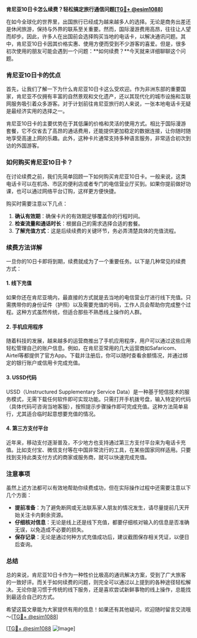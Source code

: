 **肯尼亚10日卡怎么续费？轻松搞定旅行通信问题[[TG💪+ @esim1088](https://t.me/s/esim1088)]**

在如今全球化的世界里，出国旅行已经成为越来越多人的选择。无论是商务出差还是休闲旅游，保持与外界的联系至关重要。然而，国际漫游费用高昂，往往让人望而却步。因此，许多人在出国前会选择购买当地的电话卡，以解决通讯问题。其中，肯尼亚10日卡因其价格实惠、使用方便而受到不少游客的喜爱。但是，很多初次使用的朋友可能会遇到一个问题：**如何续费？**今天就来详细聊聊这个问题。

### 肯尼亚10日卡的优点

首先，让我们了解一下为什么肯尼亚10日卡这么受欢迎。作为非洲东部的重要国家，肯尼亚不仅拥有丰富的自然景观和文化遗产，还以其现代化的城市设施和互联网服务吸引着众多游客。对于计划前往肯尼亚旅行的人来说，一张本地电话卡无疑是最经济实用的选择之一。

肯尼亚10日卡的主要优势在于其低廉的价格和灵活的使用方式。相比于国际漫游套餐，它不仅省去了高昂的通话费用，还能提供更加稳定的数据连接，让你随时随地享受高速上网的乐趣。此外，这种卡片通常支持多种语言服务，非常适合初次到访的外国游客。

### 如何购买肯尼亚10日卡？

在讨论续费之前，我们先简单回顾一下如何购买肯尼亚10日卡。一般来说，这类电话卡可以在机场、市区的便利店或者专门的电信营业厅买到。如果你提前做好功课，也可以通过网络平台订购，这样更方便快捷。

购买时需要注意以下几点：
1. **确认有效期**：确保卡片的有效期足够覆盖你的行程时间。
2. **检查流量和通话时长**：根据自己的需求选择合适的套餐。
3. **了解充值方式**：这是后续续费的关键环节，务必弄清楚具体的充值流程。

### 续费方法详解

一旦你的10日卡即将到期，续费就成为了一个重要任务。以下是几种常见的续费方式：

#### 1. 线下充值
如果你还在肯尼亚境内，最直接的方式就是去当地的电信营业厅进行线下充值。只需携带你的身份证件（护照）以及需要充值的号码，工作人员会帮助你完成整个过程。这种方式虽然传统，但适合那些不熟悉线上操作的人群。

#### 2. 手机应用程序
随着科技的发展，越来越多的运营商推出了手机应用程序，用户可以通过这些应用轻松管理自己的账户信息。例如，在肯尼亚常用的几大运营商如Safaricom、Airtel等都提供了官方App。下载并注册后，你可以随时查看余额情况，并通过绑定的银行账户或信用卡完成充值。

#### 3. USSD代码
USSD（Unstructured Supplementary Service Data）是一种基于短信技术的服务模式，无需下载任何软件即可实现功能。只需打开手机拨号盘，输入特定的代码（具体代码可咨询当地客服），按照提示步骤操作即可完成充值。这种方法简单易行，尤其适合临时起意想要充值的情况。

#### 4. 第三方支付平台
近年来，移动支付逐渐普及，不少地方也支持通过第三方支付平台来为电话卡充值。比如支付宝、微信支付等在中国非常流行的工具，在某些国家同样适用。只要找到支持此类支付方式的商家或服务商，就可以快速完成充值。

### 注意事项

虽然上述方法都可以有效地帮助你续费成功，但在实际操作过程中还需要注意以下几个方面：
- **提前准备**：为了避免断网或无法联系家人朋友的情况发生，请尽量提前几天开始关注卡内剩余资源。
- **仔细核对信息**：无论是线上还是线下充值，都要仔细核对输入的信息是否准确无误，以免造成不必要的损失。
- **保存记录**：无论是通过何种方式充值成功后，建议截图保存相关凭证，以便日后查询。

### 总结

总的来说，肯尼亚10日卡作为一种性价比极高的通讯解决方案，受到了广大旅客的一致好评。而关于如何续费的问题，则完全可以通过以上提到的各种途径轻松解决。无论你是习惯于传统的线下服务，还是喜欢尝试新鲜事物的线上操作，总能找到最适合自己的方式。

希望这篇文章能为大家提供有用的信息！如果还有其他疑问，欢迎随时留言交流哦～[[TG💪+ @esim1088](https://t.me/s/esim1088)] 

[[TG💪+ @esim1088](https://t.me/s/esim1088) ![Image](https://i.postimg.cc/4NQfJmqS/Snipaste-2025-05-13-00-14-12.png)]
